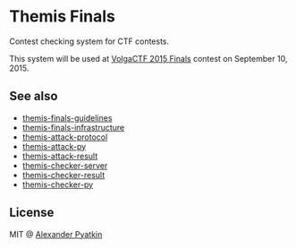 # Themis Finals
Contest checking system for CTF contests.

This system will be used at [VolgaCTF 2015 Finals](http://volgactf.ru) contest on September 10, 2015.

## See also
- [themis-finals-guidelines](https://github.com/aspyatkin/themis-finals-guidelines)
- [themis-finals-infrastructure](https://github.com/aspyatkin/themis-finals-infrastructure)
- [themis-attack-protocol](https://github.com/aspyatkin/themis-attack-protocol)
- [themis-attack-py](https://github.com/aspyatkin/themis-attack-py)
- [themis-attack-result](https://github.com/aspyatkin/themis-attack-result)
- [themis-checker-server](https://github.com/aspyatkin/themis-checker-server)
- [themis-checker-result](https://github.com/aspyatkin/themis-checker-result)
- [themis-checker-py](https://github.com/aspyatkin/themis-checker-py)

## License
MIT @ [Alexander Pyatkin](https://github.com/aspyatkin)
